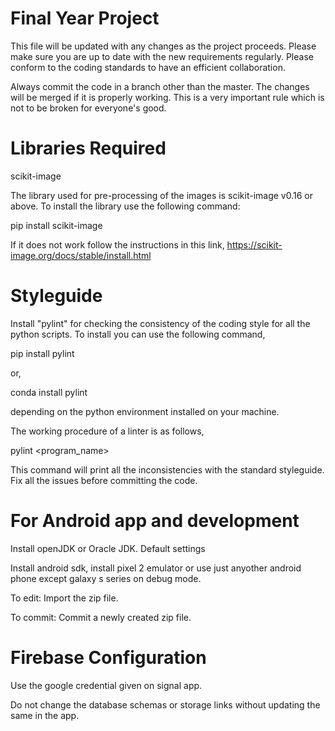 # Final Year Project

This file will be updated with any changes as the project proceeds. Please make sure you are up to date with the new requirements regularly. Please conform to the coding standards to have an efficient collaboration.

Always commit the code in a branch other than the master. The changes will be merged if it is properly working. This is a very important rule which is not to be broken for everyone's good.

# Libraries Required

scikit-image

The library used for pre-processing of the images is scikit-image v0.16 or above. To install the library use the following command:

pip install scikit-image

If it does not work follow the instructions in this link, https://scikit-image.org/docs/stable/install.html

# Styleguide

Install "pylint" for checking the consistency of the coding style for all the python scripts. To install you can use the following command,

pip install pylint

or,

conda install pylint

depending on the python environment installed on your machine.

The working procedure of a linter is as follows,

pylint <program_name>

This command will print all the inconsistencies with the standard styleguide. Fix all the issues before committing the code.

# For Android app and development

Install openJDK or Oracle JDK. Default settings

Install android sdk, install pixel 2 emulator or use just anyother android phone except galaxy s series on debug mode.

To edit: Import the zip file.

To commit: Commit a newly created zip file.

# Firebase Configuration

Use the google credential given on signal app.

Do not change the database schemas or storage links without updating the same in the app.
